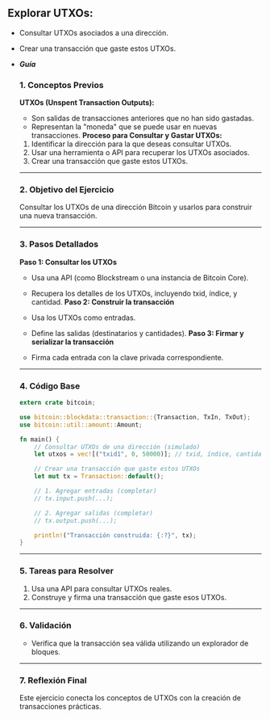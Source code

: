 ## **Explorar UTXOs:**
   
   - Consultar UTXOs asociados a una dirección.
   - Crear una transacción que gaste estos UTXOs.
   
   - **_Guía_**
   
       ### 1. **Conceptos Previos**
       **UTXOs (Unspent Transaction Outputs):**
       - Son salidas de transacciones anteriores que no han sido gastadas.
       - Representan la "moneda" que se puede usar en nuevas transacciones.
       **Proceso para Consultar y Gastar UTXOs:**
       1. Identificar la dirección para la que deseas consultar UTXOs.
       2. Usar una herramienta o API para recuperar los UTXOs asociados.
       3. Crear una transacción que gaste estos UTXOs.
   
       ***
   
       ### 2. **Objetivo del Ejercicio**
       Consultar los UTXOs de una dirección Bitcoin y usarlos para construir una nueva transacción.
   
       ***
   
       ### 3. **Pasos Detallados**
       **Paso 1: Consultar los UTXOs**
       - Usa una API (como Blockstream o una instancia de Bitcoin Core).
       - Recupera los detalles de los UTXOs, incluyendo txid, índice, y cantidad.
       **Paso 2: Construir la transacción**
       - Usa los UTXOs como entradas.
       - Define las salidas (destinatarios y cantidades).
       **Paso 3: Firmar y serializar la transacción**
   
       - Firma cada entrada con la clave privada correspondiente.
   
       ***
   
       ### 4. **Código Base**
       ```rust
       extern crate bitcoin;

       use bitcoin::blockdata::transaction::{Transaction, TxIn, TxOut};
       use bitcoin::util::amount::Amount;

       fn main() {
           // Consultar UTXOs de una dirección (simulado)
           let utxos = vec![("txid1", 0, 50000)]; // txid, índice, cantidad en satoshis

           // Crear una transacción que gaste estos UTXOs
           let mut tx = Transaction::default();

           // 1. Agregar entradas (completar)
           // tx.input.push(...);

           // 2. Agregar salidas (completar)
           // tx.output.push(...);

           println!("Transacción construida: {:?}", tx);
       }

       ```

       ***
       
       ### 5. **Tareas para Resolver**
       1. Usa una API para consultar UTXOs reales.
       2. Construye y firma una transacción que gaste esos UTXOs.
       
       ***
       
       ### 6. **Validación**
       - Verifica que la transacción sea válida utilizando un explorador de bloques.
       
       ***
       
       ### 7. **Reflexión Final**
       Este ejercicio conecta los conceptos de UTXOs con la creación de transacciones prácticas.
